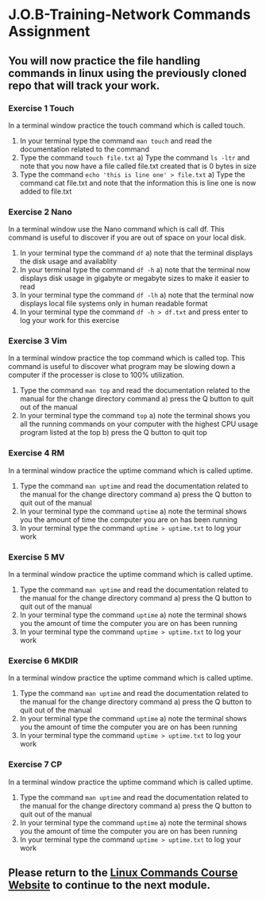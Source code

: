 # J.O.B-Training-Network Commands Assignment

## You will now practice the file handling commands in linux using the previously cloned repo that will track your work.

### Exercise 1 Touch
In a terminal window practice the touch command which is called touch.
1) In your terminal type the command ```man touch``` and read the documentation related to the command
2) Type the command ```touch file.txt``` 
a) Type the command ```ls -ltr``` and note that you now have a file called file.txt created that is 0 bytes in size
3) Type the command ```echo 'this is line one' > file.txt```
a) Type the command cat file.txt and note that the information this is line one is now added to file.txt

### Exercise 2 Nano
In a terminal window use the Nano command which is call df. This command is useful to discover if you are out of space on your local disk.
1) In your terminal type the command ```df```
  a) note that the terminal displays the disk usage and availablity
2) In your terminal type the command ```df -h```
  a) note that the terminal now displays disk usage in gigabyte or megabyte sizes to make it easier to read
3) In your terminal type the command ```df -lh```
  a) note that the terminal now displays local file systems only in human readable format
4) In your terminal type the command ```df -h > df.txt``` and press enter to log your work for this exercise

### Exercise 3 Vim
In a terminal window practice the top command which is called top. This command is useful to discover what program may be slowing down a computer if the processer is close to 100% utilization.
1) Type the command ```man top``` and read the documentation related to the manual for the change directory command
  a) press the Q button to quit out of the manual
2) In your terminal type the command ```top```
  a) note the terminal shows you all the running commands on your computer with the highest CPU usage program listed at the top
  b) press the Q button to quit top

### Exercise 4 RM
In a terminal window practice the uptime command which is called uptime.
1) Type the command ```man uptime``` and read the documentation related to the manual for the change directory command
  a) press the Q button to quit out of the manual
2) In your terminal type the command ```uptime```
  a) note the terminal shows you the amount of time the computer you are on has been running
3) In your terminal type the command ```uptime > uptime.txt``` to log your work

### Exercise 5 MV
In a terminal window practice the uptime command which is called uptime.
1) Type the command ```man uptime``` and read the documentation related to the manual for the change directory command
  a) press the Q button to quit out of the manual
2) In your terminal type the command ```uptime```
  a) note the terminal shows you the amount of time the computer you are on has been running
3) In your terminal type the command ```uptime > uptime.txt``` to log your work

### Exercise 6 MKDIR
In a terminal window practice the uptime command which is called uptime.
1) Type the command ```man uptime``` and read the documentation related to the manual for the change directory command
  a) press the Q button to quit out of the manual
2) In your terminal type the command ```uptime```
  a) note the terminal shows you the amount of time the computer you are on has been running
3) In your terminal type the command ```uptime > uptime.txt``` to log your work

### Exercise 7 CP
In a terminal window practice the uptime command which is called uptime.
1) Type the command ```man uptime``` and read the documentation related to the manual for the change directory command
  a) press the Q button to quit out of the manual
2) In your terminal type the command ```uptime```
  a) note the terminal shows you the amount of time the computer you are on has been running
3) In your terminal type the command ```uptime > uptime.txt``` to log your work

## Please return to the <a href="https://kevinhanson.github.io/J.O.B.-Jump-On-Board/" target="_blank">Linux Commands Course Website</a> to continue to the next module.
